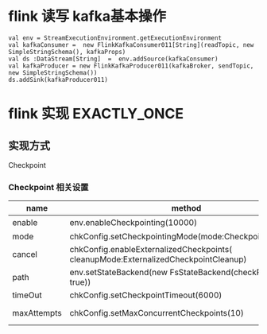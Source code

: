 # flink 读写 kafka基本操作
 ```code
 val env = StreamExecutionEnvironment.getExecutionEnvironment
 val kafkaConsumer =  new FlinkKafkaConsumer011[String](readTopic, new SimpleStringSchema(), kafkaProps)
 val ds :DataStream[String]  =  env.addSource(kafkaConsumer)
 val kafkaProducer = new FlinkKafkaProducer011(kafkaBroker, sendTopic, new SimpleStringSchema())
 ds.addSink(kafkaProducer011)
 
```
# flink 实现 EXACTLY_ONCE

## 实现方式
Checkpoint

### Checkpoint 相关设置
name | method | must |remarks
----------|----------|----------|-----------
enable    |  env.enableCheckpointing(10000)    | yes |启用checkpoint 并设置频率,频率可以不设,默认500ms
mode      |  chkConfig.setCheckpointingMode(mode:CheckpointingMode) |yes  | AT_LEAST_ONCE,EXACTLY_ONCE
cancel    |  chkConfig.enableExternalizedCheckpoints( cleanupMode:ExternalizedCheckpointCleanup) | no | RETAIN_ON_CANCELLATION,DELETE_ON_CANCELLATION
path      |  env.setStateBackend(new FsStateBackend(checkPointPath, true))| yes | 
timeOut   | chkConfig.setCheckpointTimeout(6000) | yes | 
maxAttempts|chkConfig.setMaxConcurrentCheckpoints(10) | no | The maximum number of concurrent attempts must be at least one

 